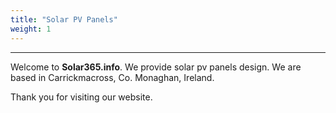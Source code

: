 ```yaml
---
title: "Solar PV Panels"
weight: 1
---
```

---
Welcome to **Solar365.info**. We provide solar pv panels design. We are based in Carrickmacross, Co. Monaghan, Ireland.

Thank you for visiting our website.